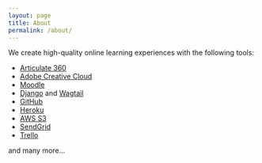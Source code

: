 ```yaml
---
layout: page
title: About
permalink: /about/
---
```


We create high-quality online learning experiences with the following tools:

* [Articulate 360](https://www.articulate.com/360/)
* [Adobe Creative Cloud](https://www.adobe.com/ca/creativecloud.html)
* [Moodle](https://moodle.org/)
* [Django](https://www.djangoproject.com/) and [Wagtail](https://wagtail.io/)
* [GitHub](https://github.com/)
* [Heroku](https://www.heroku.com/)
* [AWS S3](https://aws.amazon.com/s3/)
* [SendGrid](https://sendgrid.com/)
* [Trello](https://trello.com/)

and many more...
